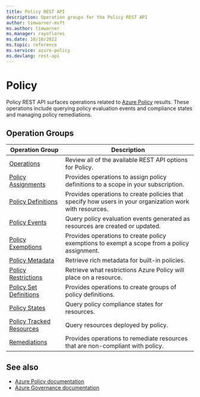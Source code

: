```yaml
---
title: Policy REST API
description: Operation groups for the Policy REST API
author: timwarner-msft
ms.author: timwarner
ms.manager: rayoflores
ms.date: 10/10/2022
ms.topic: reference
ms.service: azure-policy
ms.devlang: rest-api
---
```

# Policy

Policy REST API surfaces operations related to [Azure Policy](/azure/governance/policy) results. These operations include querying policy evaluation events and compliance states and managing policy remediations.

## Operation Groups

| Operation Group | Description |
|-----------------|-------------|
| [Operations](xref:management.azure.com.policy.operations) | Review all of the available REST API options for Policy. |
| [Policy Assignments](xref:management.azure.com.policy.policyassignments)       | Provides operations to assign policy definitions to a scope in your subscription. |
| [Policy Definitions](xref:management.azure.com.policy.policydefinitions)       | Provides operations to create policies that specify how users in your organization work with resources. |
| [Policy Events](xref:management.azure.com.policy.policyevents) | Query policy evaluation events generated as resources are created or updated. |
| [Policy Exemptions](xref:management.azure.com.policy.policyexemptions)         | Provides operations to create policy exemptions to exempt a scope from a policy assignment. |
| [Policy Metadata](xref:management.azure.com.policy.policymetadata) | Retrieve rich metadata for built-in policies. |
| [Policy Restrictions](xref:management.azure.com.policy.policyrestrictions) | Retrieve what restrictions Azure Policy will place on a resource. |
| [Policy Set Definitions](xref:management.azure.com.policy.policysetdefinitions)       | Provides operations to create groups of policy definitions. |
| [Policy States](xref:management.azure.com.policy.policystates) | Query policy compliance states for resources. |
| [Policy Tracked Resources](xref:management.azure.com.policy.policytrackedresources) | Query resources deployed by policy. |
| [Remediations](xref:management.azure.com.policy.remediations) | Provides operations to remediate resources that are non-compliant with policy. |

## See also

- [Azure Policy documentation](/azure/governance/policy/)
- [Azure Governance documentation](/azure/governance/)